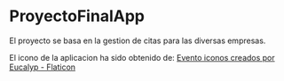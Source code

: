 # ProyectoFinalApp

El proyecto se basa en la gestion de citas para las diversas empresas.

El icono de la aplicacion ha sido obtenido de:
<a href="https://www.flaticon.es/iconos-gratis/evento" title="evento iconos">Evento iconos creados por Eucalyp - Flaticon</a>
